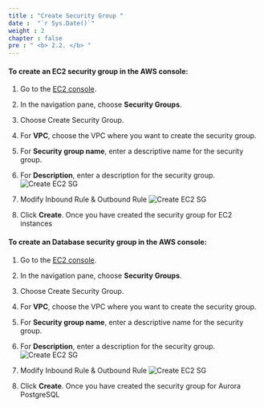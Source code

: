 ```yaml
---
title : "Create Security Group "
date :  "`r Sys.Date()`" 
weight : 2 
chapter : false
pre : " <b> 2.2. </b> "
---
```



#### To create an EC2 security group in the AWS console:

1. Go to the [EC2 console](https://us-east-1.console.aws.amazon.com/ec2/home?region=us-east-1#Home:).
2. In the navigation pane, choose **Security Groups**.
3. Choose Create Security Group.
4. For **VPC**, choose the VPC where you want to create the security group.
5. For **Security group name**, enter a descriptive name for the security group.
6. For **Description**, enter a description for the security group.
    ![Create EC2 SG](/images/1/4.png)

7. Modify Inbound Rule & Outbound Rule
    ![Create EC2 SG](/images/1/5.png)

9. Click **Create**.
Once you have created the security group for EC2 instances

#### To create an Database security group in the AWS console:

1. Go to the [EC2 console](https://us-east-1.console.aws.amazon.com/ec2/home?region=us-east-1#Home:).
2. In the navigation pane, choose **Security Groups**.
3. Choose Create Security Group.
4. For **VPC**, choose the VPC where you want to create the security group.
5. For **Security group name**, enter a descriptive name for the security group.
6. For **Description**, enter a description for the security group.
    ![Create EC2 SG](/images/1/6.png)

7. Modify Inbound Rule & Outbound Rule
    ![Create EC2 SG](/images/1/7.png)

9. Click **Create**.
Once you have created the security group for Aurora PostgreSQL